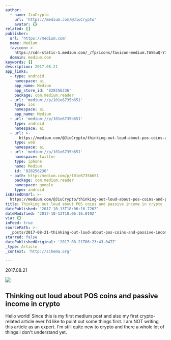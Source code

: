 ```yaml
---
author:
  - name: JiuCrypto
    url: 'https://medium.com/@JiuCrypto'
    avatar: {}
related: []
publisher:
  url: 'https://medium.com'
  name: Medium
  favicon: >-
    https://cdn-static-1.medium.com/_/fp/icons/favicon-medium.TAS6uQ-Y7kcKgi0xjcYHXw.ico
  domain: medium.com
keywords: []
description: 2017.08.21
app_links:
  - type: android
    namespace: ai
    app_name: Medium
    app_store_id: '828256236'
    package: com.medium.reader
  - url: 'medium://p/101e6735b651'
    type: ios
    namespace: ai
    app_name: Medium
  - url: 'medium://p/101e6735b651'
    type: android
    namespace: ai
  - url: >-
      https://medium.com/@JiuCrypto/thinking-out-loud-about-pos-coins-and-passive-income-in-crypto-101e6735b651
    type: web
    namespace: ai
  - url: 'medium://p/101e6735b651'
    namespace: twitter
    type: iphone
    name: Medium
    id: '828256236'
  - path: https/medium.com/p/101e6735b651
    package: com.medium.reader
    namespace: google
    type: android
isBasedOnUrl: >-
  https://medium.com/@JiuCrypto/thinking-out-loud-about-pos-coins-and-passive-income-in-crypto-101e6735b651
title: Thinking out loud about POS coins and passive income in crypto
datePublished: '2017-10-13T18:06:16.726Z'
dateModified: '2017-10-13T18:06:16.019Z'
via: {}
inFeed: true
sourcePath: >-
  _posts/2017-08-21-thinking-out-loud-about-pos-coins-and-passive-income-in-cryp.md
starred: false
datePublishedOriginal: '2017-08-21T06:23:43.047Z'
_type: Article
_context: 'http://schema.org'

---
```

2017.08.21

<article style=""><img src="https://imgflo.herokuapp.com/graph/2b2431f8e7ba7b0/da63c4308e920fff8ba6a76ac53304d1/noop.jpeg?input=https%3A%2F%2Fcdn-images-1.medium.com%2Fmax%2F1200%2F1*D2qDNyEldHlINWtMIdBKiw.jpeg" /><h1>Thinking out loud about POS coins and passive income in crypto</h1><p>Hello world! Since this is my first medium post and also my first crypto-related article ever I'd like to point out some things first. I am NOT writing this article as an expert. I'm still quite new to crypto and there a whole lot of things I don't understand yet.</p></article>